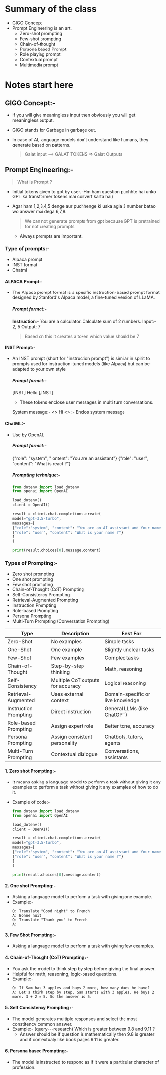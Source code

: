 # Summary of the class

- GIGO Concept
- Prompt Engineering is an art.
  - Zero-shot prompting
  - Few-shot prompting
  - Chain-of-thought
  - Persona based Prompt
  - Role playing prompt
  - Contextual prompt
  - Multimedia prompt

# Notes start here

## GIGO Concept:-

- If you will give meaningless input then obviously you will get meaningless output.
- GIGO stands for Garbage in garbage out.
- In case of AI, language models don't understand like humans, they generate based on patterns.

  > Galat input ==> GALAT TOKENS => Galat Outputs

## Prompt Engineering:-

> What is Prompt ?

- Initial tokens given to gpt by user. (Hm ham question puchhte hai unko GPT ka transformer tokens mai convert karta hai)
- Agar ham 1,2,3,4,5 denge aur puchhenge ki uska agla 3 number batao wo answer mai dega 6,7,8.

  > We can not generate prompts from gpt because GPT is pretrained for not creating prompts

  - Always prompts are important.

### Type of prompts:-

- Alpaca prompt
- INST format
- Chatml

#### ALPACA Prompt:-

- The Alpaca prompt format is a specific instruction-based prompt format designed by Stanford's Alpaca model, a fine-tuned version of LLaMA.

  ##### Prompt format:-

  **Instruction**:-
  You are a calculator. Calculate sum of 2 numbers.
  Input:- 2, 5
  Output: 7

  > Based on this it creates a token which value should be 7

#### INST Prompt:-

- An INST prompt (short for "instruction prompt") is similar in spirit to prompts used for instruction-tuned models (like Alpaca) but can be adapted to your own style

  ##### Prompt format:-

  [INST] Hello [/INST]

  - These tokens enclose user messages in multi turn conversations.

  System message:-
  <<SYS>> Hi <</SYS>> :- Enclos system message

#### ChatML:-

- Use by OpenAI.

  ##### Prompt format:-

  {"role": "system", " ontent": "You are an assistant"}
  {"role": "user", "content": "What is react ?"}

  ##### Prompting technique:-

  ```python
  from dotenv import load_dotenv
  from openai import OpenAI

  load_dotenv()
  client = OpenAI()

  result = client.chat.completions.create(
  model="gpt-3.5-turbo",
  messages=[
  {"role":"system", "content": "You are an AI assistant and Your name is Mr. Dash"},
  {"role": "user", "content": "What is your name ?"}
  ]
  )

  print(result.choices[0].message.content)
  ```

### Types of Prompting:-

- Zero shot prompting
- One shot prompting
- Few shot prompting
- Chain-of-Thought (CoT) Prompting
- Self-Consistency Prompting
- Retrieval-Augmented Prompting
- Instruction Prompting
- Role-based Prompting
- Persona Prompting
- Multi-Turn Prompting (Conversation Prompting)

| Type                  | Description                       | Best For                          |
| --------------------- | --------------------------------- | --------------------------------- |
| Zero-Shot             | No examples                       | Simple tasks                      |
| One-Shot              | One example                       | Slightly unclear tasks            |
| Few-Shot              | Few examples                      | Complex tasks                     |
| Chain-of-Thought      | Step-by-step thinking             | Math, reasoning                   |
| Self-Consistency      | Multiple CoT outputs for accuracy | Logical reasoning                 |
| Retrieval-Augmented   | Uses external context             | Domain-specific or live knowledge |
| Instruction Prompting | Direct instruction                | General LLMs (like ChatGPT)       |
| Role-based Prompting  | Assign expert role                | Better tone, accuracy             |
| Persona Prompting     | Assign consistent personality     | Chatbots, tutors, agents          |
| Multi-Turn Prompting  | Contextual dialogue               | Conversations, assistants         |

#### 1. Zero shot Prompting:-

- It means asking a language model to perform a task without giving it any examples to perform a task without giving it any examples of how to do it.
- Example of code:-

  ```Python
  from dotenv import load_dotenv
  from openai import OpenAI

  load_dotenv()
  client = OpenAI()

  result = client.chat.completions.create(
  model="gpt-3.5-turbo",
  messages=[
  {"role":"system", "content": "You are an AI assistant and Your name is Mr. Dash"},
  {"role": "user", "content": "What is your name ?"}
  ]
  )

  print(result.choices[0].message.content)
  ```

#### 2. One shot Prompting:-

- Asking a language model to perform a task with giving one example.
- Example:-
  ```
  Q: Translate "Good night" to French
  A: Bonne nuit
  Q: Translate "Thank you" to French
  A:
  ```

#### 3. Few Shot Prompting:-

- Asking a language model to perform a task with giving few examples.

#### 4. Chain-of-Thought (CoT) Prompting :-

- You ask the model to think step by step before giving the final answer.
- Helpful for math, reasoning, logic-based questions.
- Example:-
  ```
  Q: If Sam has 3 apples and buys 2 more, how many does he have?
  A: Let's think step by step. Sam starts with 3 apples. He buys 2 more. 3 + 2 = 5. So the answer is 5.
  ```

#### 5. Self Consistency Prompting :-

- The model generates multiple responses and select the most constitency common answer.
- Example:- (query---research) Which is greater between 9.8 and 9.11 ?
  - Answer should be if question is mathematically then 9.8 is greater and if contextualy like book pages 9.11 is greater.

#### 6. Persona based Prompting:-

- The model is instructed to respond as if it were a particular character of profession.
